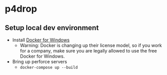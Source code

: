 # p4drop

## Setup local dev environment

- Install [Docker for Windows]()
  - Warning: Docker is changing up their license model, so if you work for a company, make sure you are legally allowed to use the free Docker for Windows.
- Bring up perforce servers
  - `docker-compose up --build`
